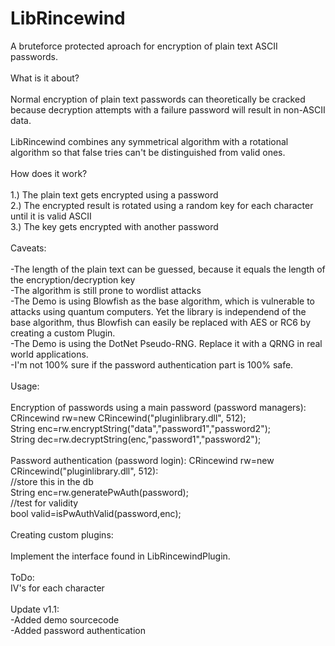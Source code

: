 # LibRincewind

A bruteforce protected aproach for encryption of plain text ASCII passwords.<br>
<br>
What is it about?<br>
<br>
Normal encryption of plain text passwords can theoretically be cracked because decryption attempts with a failure password will result in non-ASCII data.<br>
<br>
LibRincewind combines any symmetrical algorithm with a rotational algorithm so that false tries can't be distinguished from valid ones.<br>
<br>
How does it work?<br>
<br>
1.) The plain text gets encrypted using a password<br>
2.) The encrypted result is rotated using a random key for each character until it is valid ASCII<br>
3.) The key gets encrypted with another password<br>
<br>
Caveats:<br>
<br>
-The length of the plain text can be guessed, because it equals the length of the encryption/decryption key<br>
-The algorithm is still prone to wordlist attacks<br>
-The Demo is using Blowfish as the base algorithm, which is vulnerable to attacks using quantum computers. Yet the library is independend of the base algorithm, thus Blowfish can easily be replaced with AES or RC6 by creating a custom Plugin.<br>
-The Demo is using the DotNet Pseudo-RNG. Replace it with a QRNG in real world applications.<br>
-I'm not 100% sure if the password authentication part is 100% safe.<br>
<br>
Usage:<br>
<br>
Encryption of passwords using a main password (password managers):<br>
CRincewind rw=new CRincewind("pluginlibrary.dll", 512);<br>
String enc=rw.encryptString("data","password1","password2");<br>
String dec=rw.decryptString(enc,"password1","password2");<br>
<br>
Password authentication (password login):
CRincewind rw=new CRincewind("pluginlibrary.dll", 512):<br>
//store this in the db<br>
String enc=rw.generatePwAuth(password);<br>
//test for validity<br>
bool valid=isPwAuthValid(password,enc);<br>
<br>
Creating custom plugins:<br>
<br>
Implement the interface found in LibRincewindPlugin.<br>
<br>
ToDo:<br>
IV's for each character<br><br>
Update v1.1:<br>
-Added demo sourcecode<br>
-Added password authentication

